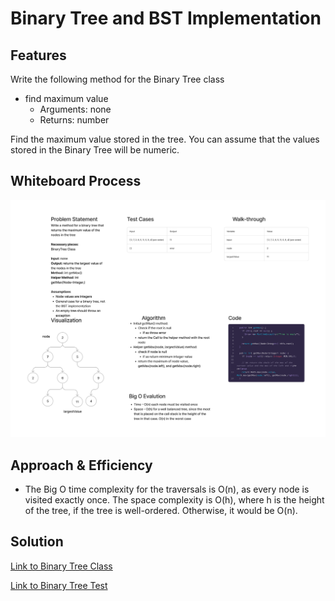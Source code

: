 # Binary Tree and BST Implementation

## Features

Write the following method for the Binary Tree class

- find maximum value
  - Arguments: none
  - Returns: number

Find the maximum value stored in the tree. You can assume that the values stored in the Binary Tree will be numeric.

## Whiteboard Process

![Whiteboard Image](cc16.png)

## Approach & Efficiency

- The Big O time complexity for the traversals is O(n), as every node is visited exactly once. The space complexity is O(h), where h is the height of the tree, if the tree is well-ordered. Otherwise, it would be O(n).

## Solution

[Link to Binary Tree Class](lib/src/main/java/datastructures/trees/BinaryTree.java)

[Link to Binary Tree Test](lib/src/main/java/datastructures/trees/BinaryTreeTest.java)


